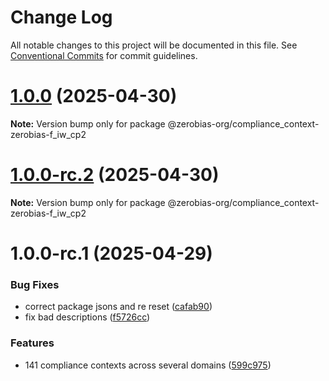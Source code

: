 # Change Log

All notable changes to this project will be documented in this file.
See [Conventional Commits](https://conventionalcommits.org) for commit guidelines.

# [1.0.0](https://github.com/zerobias-org/compliance_context/compare/@zerobias-org/compliance_context-zerobias-f_iw_cp2@1.0.0-rc.2...@zerobias-org/compliance_context-zerobias-f_iw_cp2@1.0.0) (2025-04-30)

**Note:** Version bump only for package @zerobias-org/compliance_context-zerobias-f_iw_cp2





# [1.0.0-rc.2](https://github.com/zerobias-org/compliance_context/compare/@zerobias-org/compliance_context-zerobias-f_iw_cp2@1.0.0-rc.1...@zerobias-org/compliance_context-zerobias-f_iw_cp2@1.0.0-rc.2) (2025-04-30)

**Note:** Version bump only for package @zerobias-org/compliance_context-zerobias-f_iw_cp2





# 1.0.0-rc.1 (2025-04-29)


### Bug Fixes

* correct package jsons and re reset ([cafab90](https://github.com/zerobias-org/compliance_context/commit/cafab90b3771e45ffeefa4ea2dca415266baa99f))
* fix bad descriptions ([f5726cc](https://github.com/zerobias-org/compliance_context/commit/f5726cc749df176f6d8e37f3d2ed07b1302f60e5))


### Features

* 141 compliance contexts across several domains ([599c975](https://github.com/zerobias-org/compliance_context/commit/599c975fcf3da5bbfffe4113c7f5f793e5231e68))
